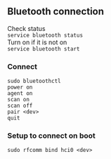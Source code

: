 ## Bluetooth connection
Check status<br>
`service bluetooth status`<br>
Turn on if it is not on<br>
`service bluetooth start`

### Connect
`sudo bluetoothctl`<br>
`power on`<br>
`agent on`<br>
`scan on`<br>
`scan off`<br>
`pair <dev>`<br>
`quit`<br>

### Setup to connect on boot
`sudo rfcomm bind hci0 <dev>`
